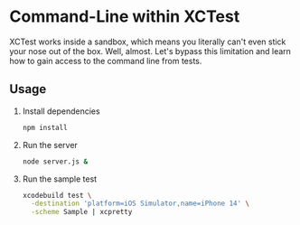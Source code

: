 # Command-Line within XCTest

XCTest works inside a sandbox, which means you literally can't even stick your nose out of the box. Well, almost. Let's bypass this limitation and learn how to gain access to the command line from tests.

## Usage

1. Install dependencies

    ```bash
    npm install
    ```

2. Run the server

    ```bash
    node server.js &
    ```

3. Run the sample test

    ```bash
    xcodebuild test \
      -destination 'platform=iOS Simulator,name=iPhone 14' \
      -scheme Sample | xcpretty
    ```
